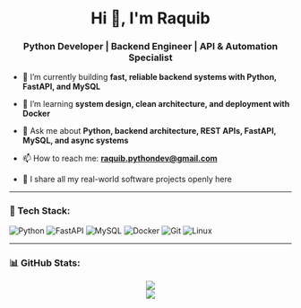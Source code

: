 <h1 align="center">Hi 👋, I'm Raquib</h1>
<h3 align="center">Python Developer | Backend Engineer | API & Automation Specialist</h3>

- 🔭 I’m currently building **fast, reliable backend systems with Python, FastAPI, and MySQL**

- 🌱 I’m learning **system design, clean architecture, and deployment with Docker**

- 💬 Ask me about **Python, backend architecture, REST APIs, FastAPI, MySQL, and async systems**

- 📫 How to reach me: **raquib.pythondev@gmail.com**

- 📁 I share all my real-world software projects openly here

---

### 🚀 Tech Stack:
![Python](https://img.shields.io/badge/-Python-333?style=flat&logo=python)
![FastAPI](https://img.shields.io/badge/-FastAPI-333?style=flat&logo=fastapi)
![MySQL](https://img.shields.io/badge/-MySQL-333?style=flat&logo=mysql)
![Docker](https://img.shields.io/badge/-Docker-333?style=flat&logo=docker)
![Git](https://img.shields.io/badge/-Git-333?style=flat&logo=git)
![Linux](https://img.shields.io/badge/-Linux-333?style=flat&logo=linux)

---

### 📊 GitHub Stats:
<p align="center">
  <img src="https://github-readme-stats.vercel.app/api?username=raquib-dev&show_icons=true&theme=tokyonight" />
  <br/>
  <img src="https://github-readme-stats.vercel.app/api/top-langs/?username=raquib-dev&layout=compact&theme=tokyonight" />
</p>
